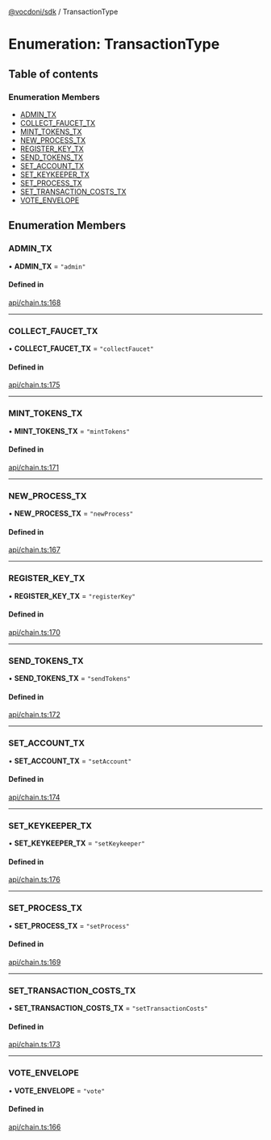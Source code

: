 [@vocdoni/sdk](/sdk) / TransactionType

# Enumeration: TransactionType

## Table of contents

### Enumeration Members

- [ADMIN\_TX](TransactionType.md#admin_tx)
- [COLLECT\_FAUCET\_TX](TransactionType.md#collect_faucet_tx)
- [MINT\_TOKENS\_TX](TransactionType.md#mint_tokens_tx)
- [NEW\_PROCESS\_TX](TransactionType.md#new_process_tx)
- [REGISTER\_KEY\_TX](TransactionType.md#register_key_tx)
- [SEND\_TOKENS\_TX](TransactionType.md#send_tokens_tx)
- [SET\_ACCOUNT\_TX](TransactionType.md#set_account_tx)
- [SET\_KEYKEEPER\_TX](TransactionType.md#set_keykeeper_tx)
- [SET\_PROCESS\_TX](TransactionType.md#set_process_tx)
- [SET\_TRANSACTION\_COSTS\_TX](TransactionType.md#set_transaction_costs_tx)
- [VOTE\_ENVELOPE](TransactionType.md#vote_envelope)

## Enumeration Members

### ADMIN\_TX

• **ADMIN\_TX** = ``"admin"``

#### Defined in

[api/chain.ts:168](https://github.com/vocdoni/vocdoni-sdk/blob/ee6390524b82e6ef535da03c0e3bb826e450e622/src/api/chain.ts#L168)

___

### COLLECT\_FAUCET\_TX

• **COLLECT\_FAUCET\_TX** = ``"collectFaucet"``

#### Defined in

[api/chain.ts:175](https://github.com/vocdoni/vocdoni-sdk/blob/ee6390524b82e6ef535da03c0e3bb826e450e622/src/api/chain.ts#L175)

___

### MINT\_TOKENS\_TX

• **MINT\_TOKENS\_TX** = ``"mintTokens"``

#### Defined in

[api/chain.ts:171](https://github.com/vocdoni/vocdoni-sdk/blob/ee6390524b82e6ef535da03c0e3bb826e450e622/src/api/chain.ts#L171)

___

### NEW\_PROCESS\_TX

• **NEW\_PROCESS\_TX** = ``"newProcess"``

#### Defined in

[api/chain.ts:167](https://github.com/vocdoni/vocdoni-sdk/blob/ee6390524b82e6ef535da03c0e3bb826e450e622/src/api/chain.ts#L167)

___

### REGISTER\_KEY\_TX

• **REGISTER\_KEY\_TX** = ``"registerKey"``

#### Defined in

[api/chain.ts:170](https://github.com/vocdoni/vocdoni-sdk/blob/ee6390524b82e6ef535da03c0e3bb826e450e622/src/api/chain.ts#L170)

___

### SEND\_TOKENS\_TX

• **SEND\_TOKENS\_TX** = ``"sendTokens"``

#### Defined in

[api/chain.ts:172](https://github.com/vocdoni/vocdoni-sdk/blob/ee6390524b82e6ef535da03c0e3bb826e450e622/src/api/chain.ts#L172)

___

### SET\_ACCOUNT\_TX

• **SET\_ACCOUNT\_TX** = ``"setAccount"``

#### Defined in

[api/chain.ts:174](https://github.com/vocdoni/vocdoni-sdk/blob/ee6390524b82e6ef535da03c0e3bb826e450e622/src/api/chain.ts#L174)

___

### SET\_KEYKEEPER\_TX

• **SET\_KEYKEEPER\_TX** = ``"setKeykeeper"``

#### Defined in

[api/chain.ts:176](https://github.com/vocdoni/vocdoni-sdk/blob/ee6390524b82e6ef535da03c0e3bb826e450e622/src/api/chain.ts#L176)

___

### SET\_PROCESS\_TX

• **SET\_PROCESS\_TX** = ``"setProcess"``

#### Defined in

[api/chain.ts:169](https://github.com/vocdoni/vocdoni-sdk/blob/ee6390524b82e6ef535da03c0e3bb826e450e622/src/api/chain.ts#L169)

___

### SET\_TRANSACTION\_COSTS\_TX

• **SET\_TRANSACTION\_COSTS\_TX** = ``"setTransactionCosts"``

#### Defined in

[api/chain.ts:173](https://github.com/vocdoni/vocdoni-sdk/blob/ee6390524b82e6ef535da03c0e3bb826e450e622/src/api/chain.ts#L173)

___

### VOTE\_ENVELOPE

• **VOTE\_ENVELOPE** = ``"vote"``

#### Defined in

[api/chain.ts:166](https://github.com/vocdoni/vocdoni-sdk/blob/ee6390524b82e6ef535da03c0e3bb826e450e622/src/api/chain.ts#L166)
